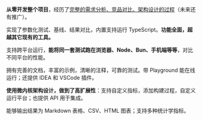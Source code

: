 **从零开发整个项目**，经历了[完整的需求分析、竞品对比、架构设计的过程](https://blog.kaciras.com/article/37/build-a-js-benchmarking-tool-esbench)（未来还有推广）。

实现了参数化测试、基线、结果对比，内置支持运行 TypeScript。**功能全面，超越其它现有的工具。**

支持跨平台运行，**能将同一套测试跑在浏览器、Node、Bun、手机端等等**，对比不同平台的性能。

拥有完善的文档，丰富的示例，清晰的注释，可靠的测试。带 Playground 能在线运行；还提供 IDEA 和 VSCode 插件。

**使用微内核架构设计，做到了高扩展性**：支持自定义指标，添加构建过程，自定义运行平台；也提供 API 用于集成。

能够输出结果为 Markdown 表格、CSV、HTML 图表；支持多种统计学指标。
